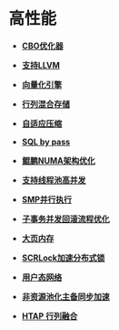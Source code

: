 # 高性能

-   **[CBO优化器](CBO优化器.md)**  

-   **[支持LLVM](支持LLVM.md)**  

-   **[向量化引擎](向量化引擎.md)**  

-   **[行列混合存储](行列混合存储.md)**  

-   **[自适应压缩](自适应压缩.md)**  

-   **[SQL by pass](SQL-by-pass.md)**  

-   **[鲲鹏NUMA架构优化](鲲鹏NUMA架构优化.md)**  

-   **[支持线程池高并发](支持线程池高并发.md)**  

-   **[SMP并行执行](SMP并行执行.md)**  

-   **[子事务并发回滚流程优化](子事务并发回滚流程优化.md)**

-   **[大页内存](大页内存.md)**

-   **[SCRLock加速分布式锁](SCRLock加速分布式锁.md)**
    
-   **[用户态网络](用户态网络.md)**

-   **[非资源池化主备同步加速](非资源池化主备同步加速.md)**

-   **[HTAP 行列融合](行列融合.md)**